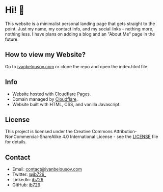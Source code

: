 # Hi! 👋

This website is a minimalist personal landing page that gets straight to the point. Just my name, my contact info, and my social links - nothing more, nothing less. I have plans on adding a blog and an "About Me" page in the future.

## How to view my Website?

Go to [ivanbelousov.com](https://ivanbelousov.com) or clone the repo and open the index.html file.

## Info

- Website hosted with [Cloudflare Pages](https://pages.cloudflare.com/).
- Domain managed by [Cloudflare](https://cloudflare.com).
- Website built with HTML, CSS, and vanilla Javascript.

## License

This project is licensed under the Creative Commons Attribution-NonCommercial-ShareAlike 4.0 International License - see the [LICENSE](https://github.com/ib729/ivanbelousov/blob/main/LICENSE) file for details.

## Contact

- Email: contact@ivanbelousov.com
- Twitter: [@ib729_](https://x.com/ib729_)
- LinkedIn: [ib729](https://www.linkedin.com/in/ib729/)
- GitHub: [ib729](https://github.com/ib729)

